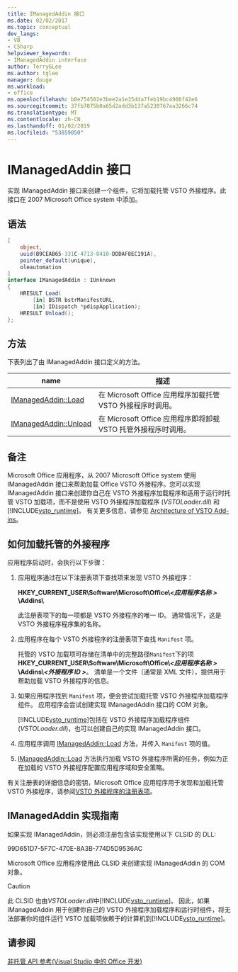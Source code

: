 ```yaml
---
title: IManagedAddin 接口
ms.date: 02/02/2017
ms.topic: conceptual
dev_langs:
- VB
- CSharp
helpviewer_keywords:
- IManagedAddin interface
author: TerryGLee
ms.author: tglee
manager: douge
ms.workload:
- office
ms.openlocfilehash: b0e754502e3bee2a1e35dda7feb19bc4906f42e6
ms.sourcegitcommit: 37fb7075b0a65d2add3b137a5230767aa3266c74
ms.translationtype: MT
ms.contentlocale: zh-CN
ms.lasthandoff: 01/02/2019
ms.locfileid: "53859050"
---
```

# <a name="imanagedaddin-interface"></a>IManagedAddin 接口
  实现 IManagedAddin 接口来创建一个组件，它将加载托管 VSTO 外接程序。此接口在 2007 Microsoft Office system 中添加。  
  
## <a name="syntax"></a>语法  
  
```csharp
[  
    object,  
    uuid(B9CEAB65-331C-4713-8410-DDDAF8EC191A),  
    pointer_default(unique),  
    oleautomation  
]  
interface IManagedAddin : IUnknown  
{  
    HRESULT Load(  
        [in] BSTR bstrManifestURL,   
        [in] IDispatch *pdispApplication);  
    HRESULT Unload();  
};  
```  
  
## <a name="methods"></a>方法  
 下表列出了由 IManagedAddin 接口定义的方法。  
  
|name|描述|  
|----------|-----------------|  
|[IManagedAddin::Load](../vsto/imanagedaddin-load.md)|在 Microsoft Office 应用程序加载托管 VSTO 外接程序时调用。|  
|[IManagedAddin::Unload](../vsto/imanagedaddin-unload.md)|在 Microsoft Office 应用程序即将卸载 VSTO 托管外接程序时调用。|  
  
## <a name="remarks"></a>备注  
 Microsoft Office 应用程序，从 2007 Microsoft Office system 使用 IManagedAddin 接口来帮助加载 Office VSTO 外接程序。您可以实现 IManagedAddin 接口来创建你自己在 VSTO 外接程序加载程序和适用于运行时托管 VSTO 加载项，而不是使用 VSTO 外接程序加载程序 (*VSTOLoader.dll*) 和[!INCLUDE[vsto_runtime](../vsto/includes/vsto-runtime-md.md)]。 有关更多信息，请参见 [Architecture of VSTO Add-ins](../vsto/architecture-of-vsto-add-ins.md)。  
  
## <a name="how-managed-add-ins-are-loaded"></a>如何加载托管的外接程序  
 应用程序启动时，会执行以下步骤：  
  
1. 应用程序通过在以下注册表项下查找项来发现 VSTO 外接程序：  
  
    **HKEY_CURRENT_USER\Software\Microsoft\Office\\*\<应用程序名称 >* \Addins\\**  
  
    此注册表项下的每一项都是 VSTO 外接程序的唯一 ID。 通常情况下，这是 VSTO 外接程序程序集的名称。  
  
2. 应用程序在每个 VSTO 外接程序的注册表项下查找 `Manifest` 项。  
  
    托管的 VSTO 加载项可存储在清单中的完整路径`Manifest`下的项**HKEY_CURRENT_USER\Software\Microsoft\Office\\_\<应用程序名称 >_ \Addins\\_\<外接程序 ID >_**。 清单是一个文件（通常是 XML 文件），提供用于帮助加载 VSTO 外接程序的信息。  
  
3. 如果应用程序找到 `Manifest` 项，便会尝试加载托管 VSTO 外接程序加载程序组件。 应用程序会尝试创建实现 IManagedAddin 接口的 COM 对象。  
  
    [!INCLUDE[vsto_runtime](../vsto/includes/vsto-runtime-md.md)]包括在 VSTO 外接程序加载程序组件 (*VSTOLoader.dll*)，也可以创建自己的实现 IManagedAddin 接口。  
  
4. 应用程序调用 [IManagedAddin::Load](../vsto/imanagedaddin-load.md) 方法，并传入 `Manifest` 项的值。  
  
5.  [IManagedAddin::Load](../vsto/imanagedaddin-load.md) 方法执行加载 VSTO 外接程序所需的任务，例如为正在加载的 VSTO 外接程序配置应用程序域和安全策略。  
  
   有关注册表的详细信息的密钥，Microsoft Office 应用程序用于发现和加载托管 VSTO 外接程序，请参阅[VSTO 外接程序的注册表项](../vsto/registry-entries-for-vsto-add-ins.md)。  
  
## <a name="guidance-to-implement-imanagedaddin"></a>IManagedAddin 实现指南  
 如果实现 IManagedAddin，则必须注册包含该实现使用以下 CLSID 的 DLL:  
  
 99D651D7-5F7C-470E-8A3B-774D5D9536AC  
  
 Microsoft Office 应用程序使用此 CLSID 来创建实现 IManagedAddin 的 COM 对象。  
  
> [!CAUTION]  
>  此 CLSID 也由*VSTOLoader.dll*中[!INCLUDE[vsto_runtime](../vsto/includes/vsto-runtime-md.md)]。 因此，如果 IManagedAddin 用于创建你自己的 VSTO 外接程序加载程序和运行时组件，将无法部署你的组件运行 VSTO 加载项依赖于的计算机到[!INCLUDE[vsto_runtime](../vsto/includes/vsto-runtime-md.md)]。  
  
## <a name="see-also"></a>请参阅  
 [非托管 API 参考&#40;Visual Studio 中的 Office 开发&#41;](../vsto/unmanaged-api-reference-office-development-in-visual-studio.md)  
